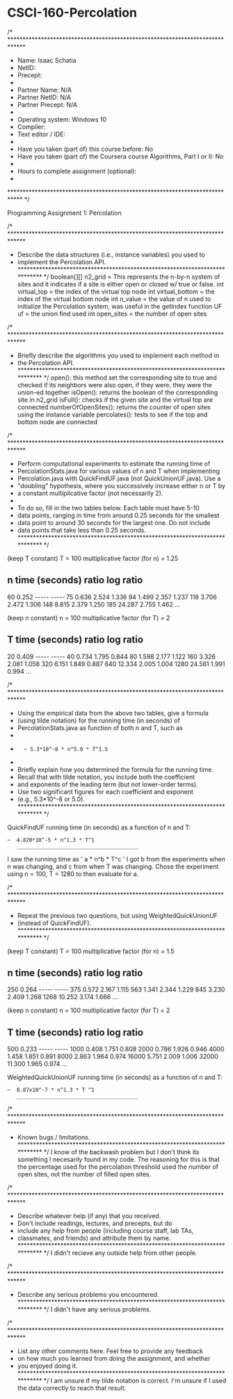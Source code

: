 # CSCI-160-Percolation

/* *****************************************************************************
 *  Name: Isaac Schatia
 *  NetID:
 *  Precept:
 *
 *  Partner Name:    N/A
 *  Partner NetID:   N/A
 *  Partner Precept: N/A
 *
 *  Operating system: Windows 10
 *  Compiler:
 *  Text editor / IDE:
 *
 *  Have you taken (part of) this course before: No
 *  Have you taken (part of) the Coursera course Algorithms, Part I or II: No
 *
 *  Hours to complete assignment (optional):
 *
 **************************************************************************** */

Programming Assignment 1: Percolation


/* *****************************************************************************
 *  Describe the data structures (i.e., instance variables) you used to
 *  implement the Percolation API.
 **************************************************************************** */
 boolean[][] n2_grid = This represents the n-by-n system of sites and it indicates
  if a site is either open or closed w/ true or false.
 int virtual_top = the index of the virtual top node
 int virtual_bottom = the index of the virtual bottom node
 int n_value = the value of n used to initialize the Percolation system, was useful
  in the getIndex function
 UF uf = the union find used
 int open_sites = the number of open sites

/* *****************************************************************************
 *  Briefly describe the algorithms you used to implement each method in
 *  the Percolation API.
 **************************************************************************** */
open(): this method set the corresponding site to true and checked if its neighbors were
 also open, if they were, they were the union-ed together
isOpen(): returns the boolean of the corresponding site in n2_grid
isFull(): checks if the given site and the virtual top are connected
numberOfOpenSites(): returns the counter of open sites using the instance variable
percolates(): tests to see if the top and bottom node are connected

/* *****************************************************************************
 *  Perform computational experiments to estimate the running time of
 *  PercolationStats.java for various values of n and T when implementing
 *  Percolation.java with QuickFindUF.java (not QuickUnionUF.java). Use a
 *  "doubling" hypothesis, where you successively increase either n or T by
 *  a constant multiplicative factor (not necessarily 2).
 *
 *  To do so, fill in the two tables below. Each table must have 5-10
 *  data points, ranging in time from around 0.25 seconds for the smallest
 *  data point to around 30 seconds for the largest one. Do not include
 *  data points that take less than 0.25 seconds.
 **************************************************************************** */

(keep T constant)
 T = 100
 multiplicative factor (for n) = 1.25

 n          time (seconds)       ratio         log ratio
--------------------------------------------------------
60          0.252                -----          -----
75          0.636                2.524          1.336
94          1.499                2.357          1.237
118         3.706                2.472          1.306
148         8.815                2.379          1.250
185         24.287               2.755          1.462
...

(keep n constant)
 n = 100
 multiplicative factor (for T) = 2

 T          time (seconds)       ratio         log ratio
--------------------------------------------------------
20          0.409                -----         -----
40          0.734                1.795         0.844
80          1.598                2.177         1.122
160         3.326                2.081         1.058
320         6.151                1.849         0.887
640         12.334               2.005         1.004
1280        24.561               1.991         0.994
...

/* *****************************************************************************
 *  Using the empirical data from the above two tables, give a formula
 *  (using tilde notation) for the running time (in seconds) of
 *  PercolationStats.java as function of both n and T, such as
 *
 *       ~ 5.3*10^-8 * n^5.0 * T^1.5
 *
 *  Briefly explain how you determined the formula for the running time.
 *  Recall that with tilde notation, you include both the coefficient
 *  and exponents of the leading term (but not lower-order terms).
 *  Use two significant figures for each coefficient and exponent
 *  (e.g., 5.3*10^-8 or 5.0).
 **************************************************************************** */

QuickFindUF running time (in seconds) as a function of n and T:

    ~  4.820*10^-5 * n^1.3 * T^1
       _______________________________________
I saw the running time as ' a * n^b * T^c '
I got b from the experiments when n was changing, and c from when T was changing.
Chose the experiment using n = 100, T = 1280 to then evaluate for a.

/* *****************************************************************************
 *  Repeat the previous two questions, but using WeightedQuickUnionUF
 *  (instead of QuickFindUF).
 **************************************************************************** */

(keep T constant)
 T = 100
multiplicative factor (for n) = 1.5

 n          time (seconds)       ratio         log ratio
--------------------------------------------------------
250         0.264                -----         -----
375         0.572                2.167         1.115
563         1.341                2.344         1.229
845         3.230                2.409         1.268
1268        10.252               3.174         1.666
...

(keep n constant)
 n = 100
multiplicative factor (for T) = 2

 T          time (seconds)       ratio         log ratio
--------------------------------------------------------
500         0.233                -----         -----
1000        0.408                1.751         0.808
2000        0.786                1.926         0.946
4000        1.458                1.851         0.891
8000        2.863                1.964         0.974
16000       5.751                2.009         1.006
32000       11.300               1.965         0.974
...

WeightedQuickUnionUF running time (in seconds) as a function of n and T:

    ~  8.87x10^-7 * n^1.3 * T ^1
       _______________________________________



/* *****************************************************************************
 *  Known bugs / limitations.
 **************************************************************************** */
I know of the backwash problem but I don't think its something I necesarily found in my code.
The reasoning for this is that the percentage used for the percolation threshold used the number
of open sites, not the number of filled open sites.

/* *****************************************************************************
 *  Describe whatever help (if any) that you received.
 *  Don't include readings, lectures, and precepts, but do
 *  include any help from people (including course staff, lab TAs,
 *  classmates, and friends) and attribute them by name.
 **************************************************************************** */
I didn't recieve any outside help from other people.

/* *****************************************************************************
 *  Describe any serious problems you encountered.
 **************************************************************************** */
I didn't have any serious problems.

/* *****************************************************************************
 *  List any other comments here. Feel free to provide any feedback
 *  on how much you learned from doing the assignment, and whether
 *  you enjoyed doing it.
 **************************************************************************** */
I am unsure if my tilde notation is correct. I'm unsure if I used the data correctly
to reach that result.
